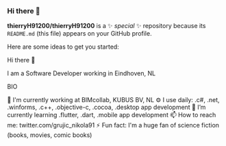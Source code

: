 ### Hi there 👋


**thierryH91200/thierryH91200** is a ✨ _special_ ✨ repository because its `README.md` (this file) appears on your GitHub profile.

Here are some ideas to get you started:

Hi there 👋

I am a Software Developer working in Eindhoven, NL

BIO

🏢 I'm currently working at BIMcollab, KUBUS BV, NL
⚙️ I use daily: .c#, .net, .winforms, .c++, .objective-c, .cocoa, .desktop app development
🌱 I’m currently learning .flutter, .dart, .mobile app development
📫 How to reach me: twitter.com/grujic_nikola91
⚡ Fun fact: I'm a huge fan of science fiction (books, movies, comic books)

